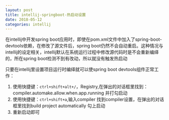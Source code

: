 ```yaml
---
layout: post
title: intellij-springboot-热启动设置
date: 2018-05-12
categories: intellij
---
```


在intellij中开发spring boot应用时，即使在pom.xml文件中加入了spring-boot-devtools依赖，在修改了源文件后，spring boot仍然不会自动重启。这种情况与intellij的设定相关，intellij默认在系统运行过程中修改源代码时是不会重新编绎的，所在spring boot检测不到有改动，所以就没有触发热启动<br>

只要在intellij里设置项目运行时编绎就可以使spring boot  devtools组件正常工作：
 1. 使用快捷键：`ctrl+shift+alt+/`，Registry,在弹出的对话框里找到：compiler.automake.allow.when.app.running 并打勾启动
 2. 使用快捷键：`ctrl+shift+a`,输入compiler 找到compiler设置，在弹出的对话框里找到build project automatically 勾上启动
 3. 重新启动即可